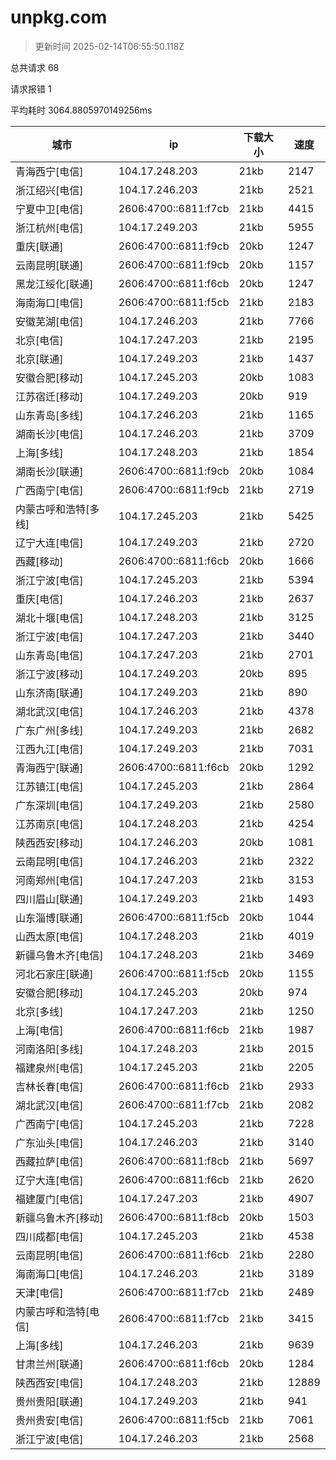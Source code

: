 
  # unpkg.com

  > 更新时间 2025-02-14T06:55:50.118Z
  
  总共请求 68

  请求报错 1

  平均耗时 3064.8805970149256ms

|城市|ip|下载大小|速度|
|-----|----------|---|---|
|青海西宁[电信]|104.17.248.203|21kb|2147|
|浙江绍兴[电信]|104.17.246.203|21kb|2521|
|宁夏中卫[电信]|2606:4700::6811:f7cb|21kb|4415|
|浙江杭州[电信]|104.17.249.203|21kb|5955|
|重庆[联通]|2606:4700::6811:f9cb|20kb|1247|
|云南昆明[联通]|2606:4700::6811:f9cb|20kb|1157|
|黑龙江绥化[联通]|2606:4700::6811:f6cb|20kb|1247|
|海南海口[电信]|2606:4700::6811:f5cb|21kb|2183|
|安徽芜湖[电信]|104.17.246.203|21kb|7766|
|北京[电信]|104.17.247.203|21kb|2195|
|北京[联通]|104.17.249.203|21kb|1437|
|安徽合肥[移动]|104.17.245.203|20kb|1083|
|江苏宿迁[移动]|104.17.249.203|20kb|919|
|山东青岛[多线]|104.17.246.203|21kb|1165|
|湖南长沙[电信]|104.17.246.203|21kb|3709|
|上海[多线]|104.17.248.203|21kb|1854|
|湖南长沙[联通]|2606:4700::6811:f9cb|20kb|1084|
|广西南宁[电信]|2606:4700::6811:f9cb|21kb|2719|
|内蒙古呼和浩特[多线]|104.17.245.203|21kb|5425|
|辽宁大连[电信]|104.17.249.203|21kb|2720|
|西藏[移动]|2606:4700::6811:f6cb|20kb|1666|
|浙江宁波[电信]|104.17.245.203|21kb|5394|
|重庆[电信]|104.17.246.203|21kb|2637|
|湖北十堰[电信]|104.17.248.203|21kb|3125|
|浙江宁波[电信]|104.17.247.203|21kb|3440|
|山东青岛[电信]|104.17.247.203|21kb|2701|
|浙江宁波[移动]|104.17.249.203|20kb|895|
|山东济南[联通]|104.17.249.203|21kb|890|
|湖北武汉[电信]|104.17.246.203|21kb|4378|
|广东广州[多线]|104.17.249.203|21kb|2682|
|江西九江[电信]|104.17.249.203|21kb|7031|
|青海西宁[联通]|2606:4700::6811:f6cb|20kb|1292|
|江苏镇江[电信]|104.17.245.203|21kb|2864|
|广东深圳[电信]|104.17.249.203|21kb|2580|
|江苏南京[电信]|104.17.248.203|21kb|4254|
|陕西西安[移动]|104.17.246.203|20kb|1081|
|云南昆明[电信]|104.17.246.203|21kb|2322|
|河南郑州[电信]|104.17.247.203|21kb|3153|
|四川眉山[联通]|104.17.249.203|21kb|1493|
|山东淄博[联通]|2606:4700::6811:f5cb|20kb|1044|
|山西太原[电信]|104.17.248.203|21kb|4019|
|新疆乌鲁木齐[电信]|104.17.248.203|21kb|3469|
|河北石家庄[联通]|2606:4700::6811:f5cb|20kb|1155|
|安徽合肥[移动]|104.17.245.203|20kb|974|
|北京[多线]|104.17.247.203|21kb|1250|
|上海[电信]|2606:4700::6811:f6cb|21kb|1987|
|河南洛阳[多线]|104.17.248.203|21kb|2015|
|福建泉州[电信]|104.17.245.203|21kb|2205|
|吉林长春[电信]|2606:4700::6811:f6cb|21kb|2933|
|湖北武汉[电信]|2606:4700::6811:f7cb|21kb|2082|
|广西南宁[电信]|104.17.245.203|21kb|7228|
|广东汕头[电信]|104.17.246.203|21kb|3140|
|西藏拉萨[电信]|2606:4700::6811:f8cb|21kb|5697|
|辽宁大连[电信]|2606:4700::6811:f6cb|21kb|2620|
|福建厦门[电信]|104.17.247.203|21kb|4907|
|新疆乌鲁木齐[移动]|2606:4700::6811:f8cb|20kb|1503|
|四川成都[电信]|104.17.245.203|21kb|4538|
|云南昆明[电信]|2606:4700::6811:f6cb|21kb|2280|
|海南海口[电信]|104.17.246.203|21kb|3189|
|天津[电信]|2606:4700::6811:f7cb|21kb|2489|
|内蒙古呼和浩特[电信]|2606:4700::6811:f7cb|21kb|3415|
|上海[多线]|104.17.246.203|21kb|9639|
|甘肃兰州[联通]|2606:4700::6811:f6cb|20kb|1284|
|陕西西安[电信]|104.17.248.203|21kb|12889|
|贵州贵阳[联通]|104.17.249.203|21kb|941|
|贵州贵安[电信]|2606:4700::6811:f5cb|21kb|7061|
|浙江宁波[电信]|104.17.246.203|21kb|2568|

  